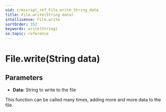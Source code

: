 ```yaml
---
uid: crmscript_ref_File_write_String_data
title: File.write(String data)
intellisense: File.write
sortOrder: 352
keywords: write(String)
so.topic: reference
---
```


# File.write(String data)

## Parameters

* **Data:** String to write to the file

This function can be called many times, adding more and more data to the file.

